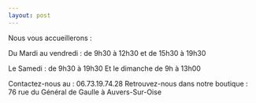 ```yaml
---
layout: post
---
```

Nous vous accueillerons :

Du Mardi au vendredi : de 9h30 à 12h30 et de 15h30 à 19h30

Le Samedi : de 9h30 à 19h30
Et le dimanche de 9h à 13h00

Contactez-nous au : 06.73.19.74.28
Retrouvez-nous dans notre boutique :
76 rue du Général de Gaulle à Auvers-Sur-Oise

&nbsp;